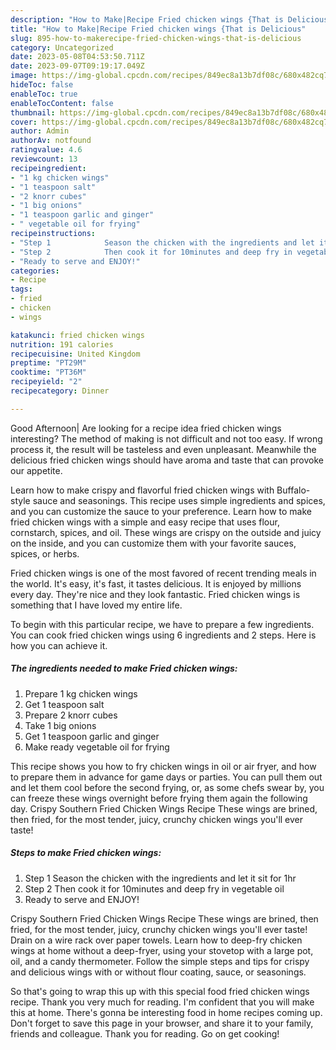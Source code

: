 ```yaml
---
description: "How to Make|Recipe Fried chicken wings {That is Delicious"
title: "How to Make|Recipe Fried chicken wings {That is Delicious"
slug: 895-how-to-makerecipe-fried-chicken-wings-that-is-delicious
category: Uncategorized
date: 2023-05-08T04:53:50.711Z
date: 2023-09-07T09:19:17.049Z
image: https://img-global.cpcdn.com/recipes/849ec8a13b7df08c/680x482cq70/fried-chicken-wings-recipe-main-photo.jpg
hideToc: false
enableToc: true
enableTocContent: false
thumbnail: https://img-global.cpcdn.com/recipes/849ec8a13b7df08c/680x482cq70/fried-chicken-wings-recipe-main-photo.jpg
cover: https://img-global.cpcdn.com/recipes/849ec8a13b7df08c/680x482cq70/fried-chicken-wings-recipe-main-photo.jpg
author: Admin
authorAv: notfound
ratingvalue: 4.6
reviewcount: 13
recipeingredient:
- "1 kg chicken wings"
- "1 teaspoon salt"
- "2 knorr cubes"
- "1 big onions"
- "1 teaspoon garlic and ginger"
- " vegetable oil for frying"
recipeinstructions:
- "Step 1            Season the chicken with the ingredients and let it sit for 1hr"
- "Step 2            Then cook it for 10minutes and deep fry in vegetable oil"
- "Ready to serve and ENJOY!"
categories:
- Recipe
tags:
- fried
- chicken
- wings

katakunci: fried chicken wings 
nutrition: 191 calories
recipecuisine: United Kingdom
preptime: "PT29M"
cooktime: "PT36M"
recipeyield: "2"
recipecategory: Dinner

---
```



Good Afternoon| Are looking for a recipe idea fried chicken wings interesting? The method of making is not difficult and not too easy. If wrong process it, the result will be tasteless and even unpleasant. Meanwhile the delicious fried chicken wings should have aroma and taste that can provoke our appetite.





Learn how to make crispy and flavorful fried chicken wings with Buffalo-style sauce and seasonings. This recipe uses simple ingredients and spices, and you can customize the sauce to your preference. Learn how to make fried chicken wings with a simple and easy recipe that uses flour, cornstarch, spices, and oil. These wings are crispy on the outside and juicy on the inside, and you can customize them with your favorite sauces, spices, or herbs.

Fried chicken wings is one of the most favored of recent trending meals in the world. It's easy, it's fast, it tastes delicious. It is enjoyed by millions every day. They're nice and they look fantastic. Fried chicken wings is something that I have loved my entire life.


To begin with this particular recipe, we have to prepare a few ingredients. You can cook fried chicken wings using 6 ingredients and 2 steps. Here is how you can achieve it.

<!--inarticleads1-->

##### The ingredients needed to make Fried chicken wings:

1. Prepare 1 kg chicken wings
1. Get 1 teaspoon salt
1. Prepare 2 knorr cubes
1. Take 1 big onions
1. Get 1 teaspoon garlic and ginger
1. Make ready  vegetable oil for frying


This recipe shows you how to fry chicken wings in oil or air fryer, and how to prepare them in advance for game days or parties. You can pull them out and let them cool before the second frying, or, as some chefs swear by, you can freeze these wings overnight before frying them again the following day. Crispy Southern Fried Chicken Wings Recipe These wings are brined, then fried, for the most tender, juicy, crunchy chicken wings you&#39;ll ever taste! 

<!--inarticleads2-->

##### Steps to make Fried chicken wings:

1. Step 1            Season the chicken with the ingredients and let it sit for 1hr
1. Step 2            Then cook it for 10minutes and deep fry in vegetable oil
1. Ready to serve and ENJOY!

Crispy Southern Fried Chicken Wings Recipe These wings are brined, then fried, for the most tender, juicy, crunchy chicken wings you&#39;ll ever taste! Drain on a wire rack over paper towels. Learn how to deep-fry chicken wings at home without a deep-fryer, using your stovetop with a large pot, oil, and a candy thermometer. Follow the simple steps and tips for crispy and delicious wings with or without flour coating, sauce, or seasonings. 

So that's going to wrap this up with this special food fried chicken wings recipe. Thank you very much for reading. I'm confident that you will make this at home. There's gonna be interesting food in home recipes coming up. Don't forget to save this page in your browser, and share it to your family, friends and colleague. Thank you for reading. Go on get cooking!
